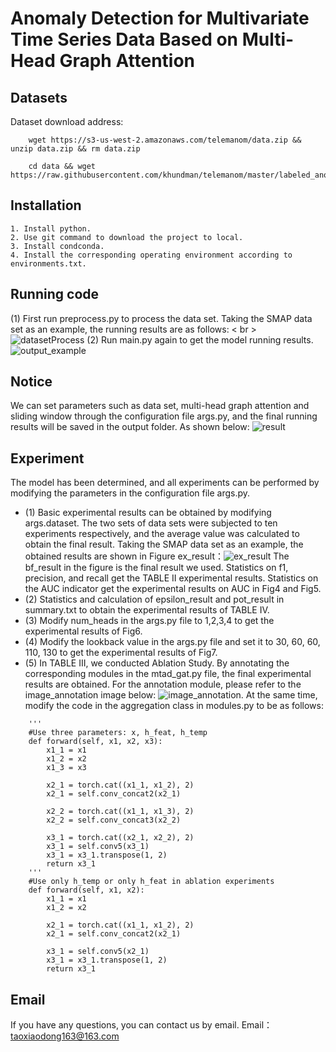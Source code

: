 # Anomaly Detection for Multivariate Time Series Data Based on Multi-Head Graph Attention


## Datasets
Dataset download address:
```
    wget https://s3-us-west-2.amazonaws.com/telemanom/data.zip && unzip data.zip && rm data.zip

    cd data && wget https://raw.githubusercontent.com/khundman/telemanom/master/labeled_anomalies.csv
```

## Installation
```
1. Install python.
2. Use git command to download the project to local.
3. Install condconda.
4. Install the corresponding operating environment according to environments.txt.
```

## Running code
(1) First run preprocess.py to process the data set. Taking the SMAP data set as an example, the running results are as follows: < br >
![datasetProcess](https://github.com/xdTao97/timeSeriesAnomalyDetect--MTAD-HGAT/blob/master/fig/datasetProcess.png)
(2) Run main.py again to get the model running results.
![output_example](https://github.com/xdTao97/timeSeriesAnomalyDetect--MTAD-HGAT/blob/master/fig/output_example.png)

## Notice
We can set parameters such as data set, multi-head graph attention and sliding window through the configuration file args.py, and the final running results will be saved in the output folder.
As shown below:
![result](https://github.com/xdTao97/timeSeriesAnomalyDetect--MTAD-HGAT/blob/master/fig/output.png)


## Experiment
The model has been determined, and all experiments can be performed by modifying the parameters in the configuration file args.py.
* (1) Basic experimental results can be obtained by modifying args.dataset. The two sets of data sets were subjected to ten experiments respectively, and the average value was calculated to obtain the final result. Taking the SMAP data set as an example, the obtained results are shown in Figure ex_result：![ex_result](https://github.com/xdTao97/timeSeriesAnomalyDetect--MTAD-HGAT/blob/master/fig/ex_result.png)
The bf_result in the figure is the final result we used. Statistics on f1, precision, and recall get the TABLE II experimental results. Statistics on the AUC indicator get the experimental results on AUC in Fig4 and Fig5.
* (2) Statistics and calculation of epsilon_result and pot_result in summary.txt to obtain the experimental results of TABLE IV.
* (3) Modify num_heads in the args.py file to 1,2,3,4 to get the experimental results of Fig6.
* (4) Modify the lookback value in the args.py file and set it to 30, 60, 60, 110, 130 to get the experimental results of Fig7.
* (5) In TABLE III, we conducted Ablation Study. By annotating the corresponding modules in the mtad_gat.py file, the final experimental results are obtained. For the annotation module, please refer to the image_annotation image below:
![image_annotation](https://github.com/xdTao97/timeSeriesAnomalyDetect--MTAD-HGAT/blob/master/fig/mtad_gat.png).
At the same time, modify the code in the aggregation class in modules.py to be as follows:
```
    '''
    #Use three parameters: x, h_feat, h_temp
    def forward(self, x1, x2, x3):
        x1_1 = x1
        x1_2 = x2
        x1_3 = x3

        x2_1 = torch.cat((x1_1, x1_2), 2)
        x2_1 = self.conv_concat2(x2_1)

        x2_2 = torch.cat((x1_1, x1_3), 2)
        x2_2 = self.conv_concat3(x2_2)

        x3_1 = torch.cat((x2_1, x2_2), 2)
        x3_1 = self.conv5(x3_1)
        x3_1 = x3_1.transpose(1, 2)
        return x3_1
    '''
    #Use only h_temp or only h_feat in ablation experiments
    def forward(self, x1, x2):
        x1_1 = x1
        x1_2 = x2

        x2_1 = torch.cat((x1_1, x1_2), 2)
        x2_1 = self.conv_concat2(x2_1)

        x3_1 = self.conv5(x2_1)
        x3_1 = x3_1.transpose(1, 2)
        return x3_1
```
## Email
If you have any questions, you can contact us by email. Email：taoxiaodong163@163.com      
